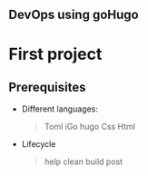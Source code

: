## DevOps using goHugo
# First project 
## Prerequisites
*   Different languages:

    > Toml
    > iGo hugo
    > Css
    > Html

* Lifecycle

    > help
    > clean
    > build
    > post